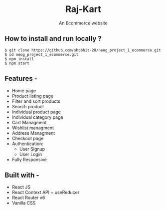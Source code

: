 <div align="center">
    
# Raj-Kart
  An Ecommerce website
</div>

## **How to install and run locally ?**

```
$ git clone https://github.com/shobhit-28/neog_project_1_ecommerce.git
$ cd neog_project_1_ecommerce.git
$ npm install
$ npm start
```
## **Features -**

- Home page
- Product listing page
- Filter and sort products
- Search product
- Individual product page
- Individual category page
- Cart Managment
- Wishlist managment
- Address Managment
- Checkout page
- Authentication:
  - User Signup
  - User Login
 - Fully Responsive

## **Built with -**

- React JS
- React Context API + useReducer
- React Router v6
- Vanilla CSS 